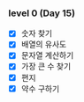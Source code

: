 ### level 0 (Day 15)

- [X] 숫자 찾기
- [X] 배열의 유사도
- [X] 문자열 계산하기
- [X] 가장 큰 수 찾기
- [X] 편지
- [X] 약수 구하기
